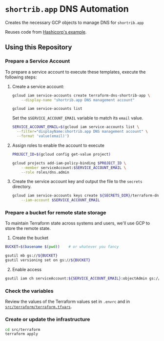 # `shortrib.app` DNS Automation

Creates the necessary GCP objects to manage DNS for `shortrib.app`

Reuses code from [Hashicorp's example](https://github.com/hashicorp/vault-guides/tree/master/operations/gcp-kms-unseal).

## Using this Repository

### Prepare a Service Account

To prepare a service account to execute these templates, execute the following steps:

1. Create a service account:

    ```bash
    gcloud iam service-accounts create terraform-dns-shortrib-app \
        --display-name "shortrib.app DNS management account"

    gcloud iam service-accounts list
    ```

    Set the `$SERVICE_ACCOUNT_EMAIL` variable to match its `email` value.

    ```bash
    SERVICE_ACCOUNT_EMAIL=$(gcloud iam service-accounts list \
      --filter="displayName:shortrib.app DNS management account" \
      --format 'value(email)')
    ```

3. Assign roles to enable the account to execute

    ```bash
    PROJECT_ID=$(gcloud config get-value project)

    gcloud projects add-iam-policy-binding $PROJECT_ID \
        --member serviceAccount:$SERVICE_ACCOUNT_EMAIL \
        --role roles/dns.admin

4. Create the service account key and output the file to the `secrets` directory. 

    ```bash
    gcloud iam service-accounts keys create ${SECRETS_DIR}/terraform-dns-shortrib-app.json \
        --iam-account $SERVICE_ACCOUNT_EMAIL
    ```

### Prepare a bucket for remote state storage

To maintain Terraform state across systems and users, we'll use GCP to store the remote state.

1. Create the bucket

```bash
BUCKET=$(basename $(pwd))    # or whatever you fancy

gsutil mb gs://${BUCKET}
gsutil versioning set on gs://${BUCKET}
```

2. Enable access

```bash
gsutil iam ch serviceAccount:${SERVICE_ACCOUNT_EMAIL}:objectAdmin gs://${BUCKET}
```

### Check the variables

Review the values of the Terraform values set in `.envrc` and in [`src/terraform/terraform.tfvars`](src/terraform/terraform.tfvars).

### Create or update the infrastructure

```bash
cd src/terraform
terraform apply
```

